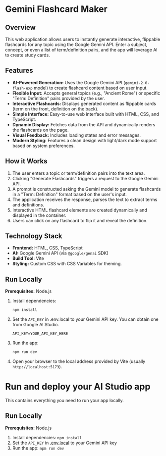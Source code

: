 # Gemini Flashcard Maker

## Overview

This web application allows users to instantly generate interactive, flippable flashcards for any topic using the Google Gemini API. Enter a subject, concept, or even a list of term/definition pairs, and the app will leverage AI to create study cards.

## Features

*   **AI-Powered Generation:** Uses the Google Gemini API (`gemini-2.0-flash-exp` model) to create flashcard content based on user input.
*   **Flexible Input:** Accepts general topics (e.g., "Ancient Rome") or specific "Term: Definition" pairs provided by the user.
*   **Interactive Flashcards:** Displays generated content as flippable cards (term on the front, definition on the back).
*   **Simple Interface:** Easy-to-use web interface built with HTML, CSS, and TypeScript.
*   **Dynamic Display:** Fetches data from the API and dynamically renders the flashcards on the page.
*   **Visual Feedback:** Includes loading states and error messages.
*   **Modern Styling:** Features a clean design with light/dark mode support based on system preferences.

## How it Works

1.  The user enters a topic or term/definition pairs into the text area.
2.  Clicking "Generate Flashcards" triggers a request to the Google Gemini API.
3.  A prompt is constructed asking the Gemini model to generate flashcards in a "Term: Definition" format based on the user's input.
4.  The application receives the response, parses the text to extract terms and definitions.
5.  Interactive HTML flashcard elements are created dynamically and displayed in the container.
6.  Users can click on any flashcard to flip it and reveal the definition.

## Technology Stack

*   **Frontend:** HTML, CSS, TypeScript
*   **AI:** Google Gemini API (via `@google/genai` SDK)
*   **Build Tool:** Vite
*   **Styling:** Custom CSS with CSS Variables for theming.

## Run Locally

**Prerequisites:** Node.js

1.  Install dependencies:
    ```bash
    npm install
    ```
2.  Set the `API_KEY` in .env.local to your Gemini API key. You can obtain one from Google AI Studio.
    ```.env.local
    API_KEY=YOUR_API_KEY_HERE
    ```
3.  Run the app:
    ```bash
    npm run dev
    ```
4.  Open your browser to the local address provided by Vite (usually `http://localhost:5173`).
# Run and deploy your AI Studio app

This contains everything you need to run your app locally.

## Run Locally

**Prerequisites:**  Node.js


1. Install dependencies:
   `npm install`
2. Set the `API_KEY` in [.env.local](.env.local) to your Gemini API key
3. Run the app:
   `npm run dev`
